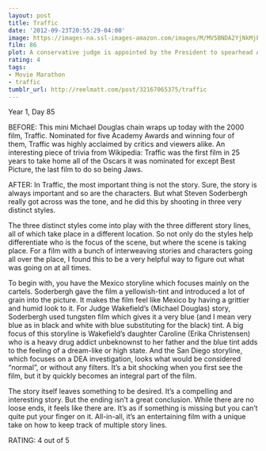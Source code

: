 ```yaml
---
layout: post
title: Traffic
date: '2012-09-23T20:55:29-04:00'
image: https://images-na.ssl-images-amazon.com/images/M/MV5BNDA2YjNkMjEtZjcwNy00ZTc5LWEzNDItMjE0ODlmMDAzNDFkXkEyXkFqcGdeQXVyMTMxODk2OTU@._V1_UY268_CR2,0,182,268_AL_.jpg
film: 86
plot: A conservative judge is appointed by the President to spearhead America’s escalating war against drugs, only to discover that his teenage daughter is an addict.
rating: 4
tags:
- Movie Marathon
- traffic
tumblr_url: http://reelmatt.com/post/32167065375/traffic
---
```


Year 1, Day 85

BEFORE: This mini Michael Douglas chain wraps up today with the 2000 film, Traffic. Nominated for five Academy Awards and winning four of them, Traffic was highly acclaimed by critics and viewers alike. An interesting piece of trivia from Wikipedia: Traffic was the first film in 25 years to take home all of the Oscars it was nominated for except Best Picture, the last film to do so being Jaws.

AFTER: In Traffic, the most important thing is not the story. Sure, the story is always important and so are the characters. But what Steven Soderbergh really got across was the tone, and he did this by shooting in three very distinct styles.

The three distinct styles come into play with the three different story lines, all of which take place in a different location. So not only do the styles help differentiate who is the focus of the scene, but where the scene is taking place. For a film with a bunch of interweaving stories and characters going all over the place, I found this to be a very helpful way to figure out what was going on at all times.

To begin with, you have the Mexico storyline which focuses mainly on the cartels. Soderbergh gave the film a yellowish-tint and introduced a lot of grain into the picture. It makes the film feel like Mexico by having a grittier and humid look to it. For Judge Wakefield’s (Michael Douglas) story, Soderbergh used tungsten film which gives it a very blue (and I mean very blue as in black and white with blue substituting for the black) tint. A big focus of this storyline is Wakefield’s daughter Caroline (Erika Christensen) who is a heavy drug addict unbeknownst to her father and the blue tint adds to the feeling of a dream-like or high state. And the San Diego storyline, which focuses on a DEA investigation, looks what would be considered “normal”, or without any filters. It’s a bit shocking when you first see the film, but it by quickly becomes an integral part of the film.

The story itself leaves something to be desired. It’s a compelling and interesting story. But the ending isn’t a great conclusion. While there are no loose ends, it feels like there are. It’s as if something is missing but you can’t quite put your finger on it. All-in-all, it’s an entertaining film with a unique take on how to keep track of multiple story lines.

RATING: 4 out of 5
